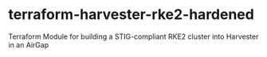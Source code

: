 # terraform-harvester-rke2-hardened
Terraform Module for building a STIG-compliant RKE2 cluster into Harvester in an AirGap
